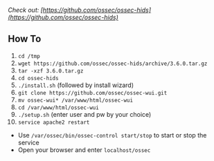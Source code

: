 *Check out: [https://github.com/ossec/ossec-hids](https://github.com/ossec/ossec-hids)*

## How To
1. `cd /tmp`
2. `wget https://github.com/ossec/ossec-hids/archive/3.6.0.tar.gz`
3. `tar -xzf 3.6.0.tar.gz`
4. `cd ossec-hids`
5. `./install.sh` (followed by install wizard)
6. `git clone https://github.com/ossec/ossec-wui.git`
7. `mv ossec-wui* /var/www/html/ossec-wui`
8. `cd /var/www/html/ossec-wui`
9. `./setup.sh` (enter user and pw by your choice)
10. `service apache2 restart`
- Use `/var/ossec/bin/ossec-control start/stop` to start or stop the service
- Open your browser and enter `localhost/ossec`
